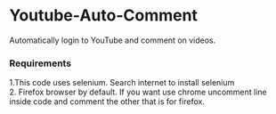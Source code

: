 # Youtube-Auto-Comment
Automatically login to YouTube and comment on videos.

<h3>Requirements</h3>
<p>
1.This code uses selenium.
  Search internet to install selenium <br/>
2. Firefox browser by default. If you want use chrome uncomment line inside code and comment the other that is for firefox.
</p>
